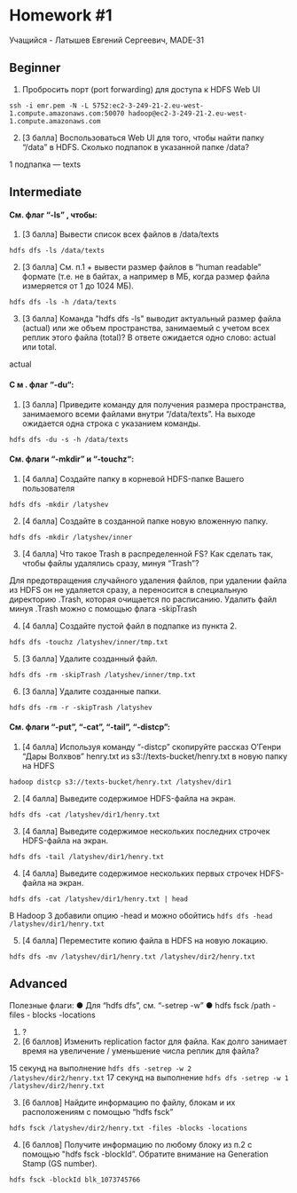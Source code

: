 # Homework #1
Учащийся - Латышев Евгений Сергеевич, MADE-31
## Beginner
1. Пробросить порт (port forwarding) для доступа к HDFS Web UI

```ssh -i emr.pem -N -L 5752:ec2-3-249-21-2.eu-west-1.compute.amazonaws.com:50070 hadoop@ec2-3-249-21-2.eu-west-1.compute.amazonaws.com```

2. [3 балла] Воспользоваться Web UI для того, чтобы найти папку “/data” в HDFS. Сколько подпапок в указанной папке /data?

1 подпапка — texts

## Intermediate
#### См. флаг “-ls” , чтобы:
1. [3 балла] Вывести список всех файлов в /data/texts

```hdfs dfs -ls /data/texts```

2. [3 балла] См. п.1 + вывести размер файлов в “human readable” формате (т.е. не в байтах, а например в МБ, когда
размер файла измеряется от 1 до 1024 МБ).

```hdfs dfs -ls -h /data/texts```

3. [3 балла] Команда "hdfs dfs -ls" выводит актуальный размер файла (actual) или же объем пространства, занимаемый с
учетом всех реплик этого файла (total)? В ответе ожидается одно слово: actual или total.

actual

#### С м . флаг “-du“:
1. [3 балла] Приведите команду для получения размера пространства, занимаемого всеми файлами внутри
“/data/texts”. На выходе ожидается одна строка с указанием команды.

```hdfs dfs -du -s -h /data/texts```

#### См. флаги “-mkdir” и “-touchz“:
1. [4 балла] Создайте папку в корневой HDFS-папке Вашего пользователя

```hdfs dfs -mkdir /latyshev```

2. [4 балла] Создайте в созданной папке новую вложенную папку.

```hdfs dfs -mkdir /latyshev/inner```

3. [4 балла] Что такое Trash в распределенной FS? Как сделать так, чтобы файлы удалялись сразу, минуя “Trash”?

Для предотвращения случайного удаления файлов, при удалении файла из HDFS он не удаляется сразу, а переносится в специальную директорию .Trash, которая очищается по расписанию. Удалить файл минуя .Trash можно с помощью флага -skipTrash

4. [4 балла] Создайте пустой файл в подпапке из пункта 2.

```hdfs dfs -touchz /latyshev/inner/tmp.txt```

5. [3 балла] Удалите созданный файл.

```hdfs dfs -rm -skipTrash /latyshev/inner/tmp.txt```

6. [3 балла] Удалите созданные папки.

```hdfs dfs -rm -r -skipTrash /latyshev```

#### См. флаги “-put”, “-cat”, “-tail”, “-distcp”:
1. [4 балла] Используя команду “-distcp” скопируйте рассказ О’Генри “Дары Волхвов” henry.txt из
  s3://texts-bucket/henry.txt в новую папку на HDFS

```hadoop distcp s3://texts-bucket/henry.txt /latyshev/dir1```

2. [4 балла] Выведите содержимое HDFS-файла на экран.

```hdfs dfs -cat /latyshev/dir1/henry.txt```

3. [4 балла] Выведите содержимое нескольких последних строчек HDFS-файла на экран.

```hdfs dfs -tail /latyshev/dir1/henry.txt```

4. [4 балла] Выведите содержимое нескольких первых строчек HDFS-файла на экран.

```hdfs dfs -cat /latyshev/dir1/henry.txt | head```

В Hadoop 3 добавили опцию -head и можно обойтись ```hdfs dfs -head /latyshev/dir1/henry.txt```

5. [4 балла] Переместите копию файла в HDFS на новую локацию.

```hdfs dfs -mv /latyshev/dir1/henry.txt /latyshev/dir2/henry.txt```

## Advanced
Полезные флаги:
● Для “hdfs dfs”, см. “-setrep -w”
● hdfs fsck /path -files - blocks -locations
1. ?
2. [6 баллов] Изменить replication factor для файла. Как долго занимает время на увеличение /
уменьшение числа реплик для файла?

15 секунд на выполнение ```hdfs dfs -setrep -w 2 /latyshev/dir2/henry.txt```
17 секунд на выполнение ```hdfs dfs -setrep -w 1 /latyshev/dir2/henry.txt```

3. [6 баллов] Найдите информацию по файлу, блокам и их расположениям с помощью “hdfs fsck”

```hdfs fsck /latyshev/dir2/henry.txt -files -blocks -locations```

4. [6 баллов] Получите информацию по любому блоку из п.2 с помощью "hdfs fsck -blockId”.
Обратите внимание на Generation Stamp (GS number).

```hdfs fsck -blockId blk_1073745766```
